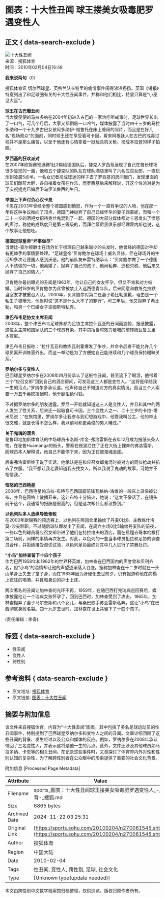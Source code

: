 # 图表：十大性丑闻 球王搂美女吸毒肥罗遇变性人

## 正文 { data-search-exclude }


![十大性丑闻](https://i1.itc.cn/20100107/69f_7ad217de_313f_4ac1_accf_71aae45abeba_0.gif)  
来源：搜狐体育  
时间：2010年02月04日16:48

**我来说两句**（0）

搜狐体育讯 切尔西球星、英格兰队长特里的偷情事件闹得沸沸扬扬，英国《镜报》特意列出了和足球圈有关的十大性丑闻事件，并称和他们相比，特里只算是“小巫见大巫”。

**球王在古巴曝丑闻**  
当大腹便便的马拉多纳在2004年初进入古巴的一家治疗所戒毒时，足球世界长出了一口气，可几个月后，大家又都倒吸一口冷气，媒体披露了当时四十三岁的马拉多纳和一个十九岁古巴女孩阿多纳伊-福鲁托在床上缠绵的照片，而且是在好几名“现场观众”的面前，同时球王还在享受着可卡因，看来阿根廷人在古巴的戒毒过程并不是那么痛苦，以至于他还有心情拿着一挺玩具机关枪、扮成本拉登的样子拍照。

**罗西基的狂欢派对**  
在2007年欧锦赛预选赛1比2输给德国队后，捷克人罗西基展现了自己在酋长球场很少显现的一面，他和五个捷克队的队友在球队酒店里叫了六名应召女郎，一直玩乐到凌晨5点半。一名女记者扮成球迷的样子去了罗西基的房间敲门，发现里面的球员们酩酊大醉，各自搂着女孩在作乐，而罗西基后来解释说，开这个性派对是为了庆祝捷克已婚后卫乌伊法鲁西的生日。

**举国上下声讨负心汉卡恩**  
卡恩在2003年曾经令整个德国感到愤怒，作为一个一直有争议的人物，他在那一年将这种争议推向了顶点，德国门神抛弃了自己已经怀孕的妻子西蒙妮，而和一个二十一岁的酒吧女招待克丝鬼混到了一起。德国的大部分媒体都对卡恩发出了愤怒的声讨，称他的成熟度只是第三等级的，而拜仁慕尼黑俱乐部经理霍内斯也说，这个故事让他想吐。

**德国足球皇帝“坏事做尽”**  
当博比-查尔顿爵士在场外忙于梳理自己越来越少的头发时，他曾经的德国对手却有更棘手的事情要处理。“足球皇帝”贝肯鲍尔在球场上威名显赫，但在球场外的生活却多次让德国人感到厌恶。他的前队友布雷特纳承认：“贝肯鲍尔做了一个德国人不该做的一切，他离婚了、抛弃了自己的孩子、他闹私奔、逃税欠税、他后来又抛弃了自己的情人。”

贝肯鲍尔最初曝光的丑闻是1963年，他让自己的女友怀孕，但又不肯和对方结婚。当时18岁的贝肯鲍尔为此曾被禁止入选西德青年队，后来同意和教练克拉默当室友才被重召入队。2000年，贝肯鲍尔对第二任妻子希比勒道歉，理由是一个私生子被曝光，他当时说“这不是什么大不了的罪行”，可三年后，他又抛弃了希比勒，和另一个已婚女子波姆斯特私奔。

**津巴布韦足协女主席丑闻**  
2008年，整个津巴布韦足球界都为足协主席拉什瓦亚的丑闻而震惊，报纸披露，这位女主席和国家队的三个球员有染，其中包括当时效力曼城的前锋姆瓦鲁瓦里-本贾尼。

津巴布韦日报称：“拉什瓦亚和教练瓦利霍爆发了争吵，并命令后者不能允许几个球员离开训练营外出，而这一举动是为了方便她自己能继续和几个球员保持暧昧关系。”

**罗纳尔多与变性人**  
巴西球星罗纳尔多在2008年四月份承认了这桩性丑闻，甚至流下了眼泪，他带着三个“应召女郎”回到自己的酒店房间，可发现这三人都是变性人。“这将是伴随我一生的污点。”罗纳尔多承认道，他声称自己不知道对方的真实情况，而当三个人索要一万五千英镑报酬时，他干脆拒绝付钱。

不过据罗纳尔多的朋友透露，罗尼一开始就知道这三人是变性人，并且和其中的两人发生了性关系，后来还一起吸食可卡因。三个变性人之一、二十三岁的卡拉-塔米尼说：“在旅馆里，罗纳尔多让我参与到幻想游戏中，他管我叫公主，他的举止很文雅，就是长得不怎么样，我以前可和更英俊的男人睡过。”

**关于鬼魂的谎言**  
秘鲁印地加斯体育队的中场球员卡洛斯-库金-弗洛雷斯在去年12月成为报纸头条人物，在秘鲁Huamanga的街头，警察在夜里拦住了正在大街上裸奔的弗洛雷斯，而球员本人解释说，他自己不能停下来，因为正在被鬼魂追逐。

后来弗洛雷斯终于说了实话，他承认是在和应召女郎鬼混时被对方的同伙抢劫并扒去了衣服。“我不想让我老婆知道我去找女人，所以我说了鬼魂的故事，可她并不相信我。”

**恼怒的巴西艳星**  
2008年，巴西艳星帕马拉-布特与巴西国脚前锋瓦格纳-洛维的一段床上录像被公布，并且在网络上散播开来，这让布特十分恼火，她说：“这太不像话了，在镜头前干这个，我通常的报酬是很高的，但是这次却什么都没挣到。”

**以色列队多人放纵导致惨败**  
在2000年欧锦赛的预选赛上，以色列在两回合里输给了丹麦0比8，主教练什洛莫-沙夫辞职。不过随后球队爆发出了丑闻，在周六主场0比5输给丹麦队的前夜，一些以色列球员将应召女郎带进了他们在特拉维夫的酒店，而在启程去哥本哈根打第二场前，同样的事情再次发生。对此，以色列的一些当事球员拒绝和足协的调查员合作，并拒绝接受测谎试验，以色列足协最终对其中几人进行了禁赛处罚。

**“小鸟”加林查留下十四个孩子**  
作为巴西1958年和1962年的世界杯英雄，加林查在巴西国内的声誉曾和贝利齐名，但“小鸟”的滥情却让他的声望逐渐落入谷底。据称加林查在十二岁时就在一头山羊身上失去了童子身，而在1983年因为肝硬化去世前夕，仍有报道称他在病榻上疯狂的喝酒，并且和身边的护士上床。

两次著名的丑闻让加林查的光环不再，1959年，在随巴西打完瑞典巡回赛后，媒体披露他让一个瑞典女孩怀孕了，回到巴西时，加林查受到了攻击。1965年，加林查抛弃了妻子马尔奎斯和八个女儿，与桑巴歌手苏亚雷斯私奔，这让“小鸟”在巴西彻底身败名裂。四十九岁去世时，加林查在世上共留下了十四个孩子。

(责任编辑：李奇)

## 标签 { data-search-exclude }
- 性丑闻
- 变性人
- 跨性别

## 参考资料 { data-search-exclude }
- 原文地址: [搜狐体育](https://sports.sohu.com/) 
- 原文链接: [图表：十大性丑闻](https://sports.sohu.com/s2009/guojizuqiutubiao/)

## 摘要与附加信息

<!-- tcd_abstract -->
该文件来自搜狐体育，内容为“十大性丑闻”图表，其中包括了多名足球运动员的性丑闻事件，特别提到了巴西球星罗纳尔多和变性人之间的丑闻。文章详细回顾了这些丑闻的背景、发生经过以及公众和媒体的反应。例如，罗纳尔多在2008年承认带回了三名变性人，并表示这将是他一生的污点。此外，文件还涉及其他球员如马拉多纳、卡恩等的相关丑闻。在记录这些事件时，文章探讨了体育界内外对性和性别认知的复杂性，为了解跨性别者在公众眼中的形象提供了重要的社会文化背景。
<!-- tcd_abstract_end -->

附加信息 [Processed Page Metadata]

| Attribute       | Value                                  |
|-----------------|----------------------------------------|
| Filename        | sports_图表：十大性丑闻球王搂美女吸毒肥罗遇变性人_-_体育-_搜狐.md                             |
| Size            | 6865 bytes                           |
| Archived Date   | 2024-11-22 03:25:31                             |
| Original Link   | [https://sports.sohu.com/20100204/n270061545.shtml](https://sports.sohu.com/20100204/n270061545.shtml)                       |
| Author          | 搜狐体育                               |
| Region          | 中国大陆                               |
| Date            | 2010-02-04                                 |
| Tags            | 性丑闻, 变性人, 跨性别, 足球, 社会文化                                 |
| Type            | [Unknown type(update needed)]                                 |
<!-- tcd_table_end -->

本文由跨性别中文数字档案馆归档整理，仅供浏览。版权归原作者所有。
